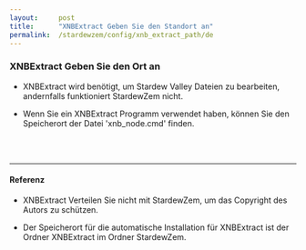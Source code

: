 ```yaml
---
layout:     post
title:      "XNBExtract Geben Sie den Standort an"
permalink:  /stardewzem/config/xnb_extract_path/de
---
```


### **XNBExtract Geben Sie den Ort an**

* XNBExtract wird benötigt, um Stardew Valley Dateien zu bearbeiten, andernfalls funktioniert StardewZem nicht.

* Wenn Sie ein XNBExtract Programm verwendet haben, können Sie den Speicherort der Datei 'xnb_node.cmd' finden.

<br/>
<br/>

---
#### **Referenz**

* XNBExtract Verteilen Sie nicht mit StardewZem, um das Copyright des Autors zu schützen.

* Der Speicherort für die automatische Installation für XNBExtract ist der Ordner XNBExtract im Ordner StardewZem.

<br/>
<br/>
